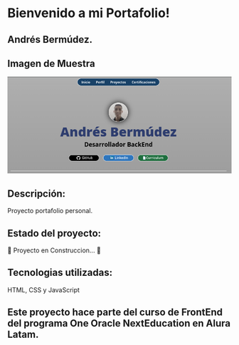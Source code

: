 # Bienvenido a mi Portafolio!
## Andrés Bermúdez.

## Imagen de Muestra
![Imagen de Muestra](images/imagenMuestra.png)

## Descripción: 
Proyecto portafolio personal.

## Estado del proyecto: 
:construction: Proyecto en Construccion... :construction:

## Tecnologias utilizadas: 
HTML, CSS y JavaScript

## Este proyecto hace parte del curso de FrontEnd del programa One Oracle NextEducation en Alura Latam.
    
    

